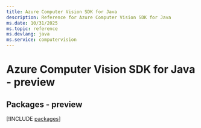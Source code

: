 ```yaml
---
title: Azure Computer Vision SDK for Java
description: Reference for Azure Computer Vision SDK for Java
ms.date: 10/31/2025
ms.topic: reference
ms.devlang: java
ms.service: computervision
---
```

# Azure Computer Vision SDK for Java - preview
## Packages - preview
[!INCLUDE [packages](computer-vision-index.md)]